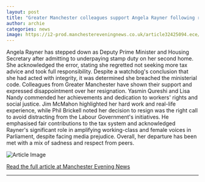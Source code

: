 ```yaml
---
layout: post
title: "Greater Manchester colleagues support Angela Rayner following resignation"
author: archie
categories: news
image: https://i2-prod.manchestereveningnews.co.uk/article32425094.ece/ALTERNATES/s1200/0_Keir-Starmer-Holds-First-Shadow-Cabinet-Meeting-Since-His-Reshuffle.jpg
---
```

Angela Rayner has stepped down as Deputy Prime Minister and Housing Secretary after admitting to underpaying stamp duty on her second home. She acknowledged the error, stating she regretted not seeking more tax advice and took full responsibility. Despite a watchdog's conclusion that she had acted with integrity, it was determined she breached the ministerial code. Colleagues from Greater Manchester have shown their support and expressed disappointment over her resignation. Yasmin Qureshi and Lisa Nandy commended her achievements and dedication to workers' rights and social justice. Jim McMahon highlighted her hard work and real-life experience, while Phil Brickell noted her decision to resign was the right call to avoid distracting from the Labour Government's initiatives. He emphasised fair contributions to the tax system and acknowledged Rayner's significant role in amplifying working-class and female voices in Parliament, despite facing media prejudice. Overall, her departure has been met with a mix of sadness and respect from peers.

![Article Image](https://i2-prod.manchestereveningnews.co.uk/article32425094.ece/ALTERNATES/s1200/0_Keir-Starmer-Holds-First-Shadow-Cabinet-Meeting-Since-His-Reshuffle.jpg)

[Read the full article at Manchester Evening News](https://www.manchestereveningnews.co.uk/news/greater-manchester-news/greater-manchester-colleagues-support-angela-32425042)

---

